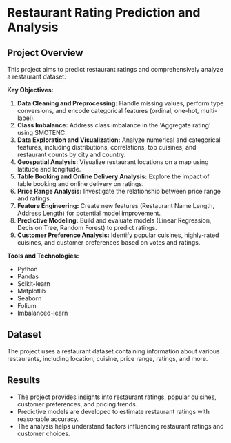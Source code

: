 # Restaurant Rating Prediction and Analysis

## Project Overview

This project aims to predict restaurant ratings and comprehensively analyze a restaurant dataset. 

**Key Objectives:**

1. **Data Cleaning and Preprocessing:** Handle missing values, perform type conversions, and encode categorical features (ordinal, one-hot, multi-label).
2. **Class Imbalance:** Address class imbalance in the 'Aggregate rating' using SMOTENC.
3. **Data Exploration and Visualization:** Analyze numerical and categorical features, including distributions, correlations, top cuisines, and restaurant counts by city and country.
4. **Geospatial Analysis:** Visualize restaurant locations on a map using latitude and longitude.
5. **Table Booking and Online Delivery Analysis:** Explore the impact of table booking and online delivery on ratings.
6. **Price Range Analysis:** Investigate the relationship between price range and ratings.
7. **Feature Engineering:** Create new features (Restaurant Name Length, Address Length) for potential model improvement.
8. **Predictive Modeling:** Build and evaluate models (Linear Regression, Decision Tree, Random Forest) to predict ratings.
9. **Customer Preference Analysis:** Identify popular cuisines, highly-rated cuisines, and customer preferences based on votes and ratings.

**Tools and Technologies:**

- Python
- Pandas
- Scikit-learn
- Matplotlib
- Seaborn
- Folium
- Imbalanced-learn

## Dataset

The project uses a restaurant dataset containing information about various restaurants, including location, cuisine, price range, ratings, and more.

## Results

- The project provides insights into restaurant ratings, popular cuisines, customer preferences, and pricing trends.
- Predictive models are developed to estimate restaurant ratings with reasonable accuracy.
- The analysis helps understand factors influencing restaurant ratings and customer choices.
